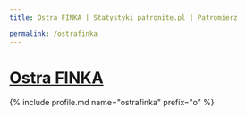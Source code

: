 ```yaml
---
title: Ostra FINKA | Statystyki patronite.pl | Patromierz

permalink: /ostrafinka
---
```


# [Ostra FINKA](https://patronite.pl/ostrafinka)

{% include profile.md name="ostrafinka" prefix="o" %}

